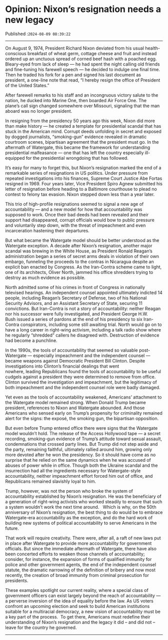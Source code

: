 # Opinion: Nixon’s resignation needs a new legacy

Published :`2024-08-09 08:39:22`

---

On August 9, 1974, President Richard Nixon deviated from his usual health-conscious breakfast of wheat germ, cottage cheese and fruit and instead ordered up an unctuous spread of corned beef hash with a poached egg. Bleary-eyed from lack of sleep — he had spent the night calling old friends and fine-tuning his farewell speech — he decided to indulge one final time. Then he traded his fork for a pen and signed his last document as president, a one-line note that read, “I hereby resign the office of President of the United States.”

After farewell remarks to his staff and an incongruous victory salute to the nation, he ducked into Marine One, then boarded Air Force One. The plane’s call sign changed somewhere over Missouri, signaling that the man aboard was no longer president.

In resigning from the presidency 50 years ago this week, Nixon did more than make history — he created a template for presidential scandal that has stuck in the American mind. Corrupt deeds unfolding in secret and exposed by dogged journalists, “smoking-gun” evidence revealed in dramatic courtroom scenes, bipartisan agreement that the president must go. In the aftermath of Watergate, this became the framework for understanding presidential malfeasance — one that has left the country especially ill-equipped for the presidential wrongdoing that has followed.

It’s easy for many to forget this, but Nixon’s resignation marked the end of a remarkable series of resignations in US politics. Under pressure from repeated investigations into his finances, Supreme Court Justice Abe Fortas resigned in 1969. Four years later, Vice President Spiro Agnew submitted his letter of resignation before heading to a Baltimore courthouse to plead no contest to felony tax evasion. Nixon stepped down less than a year later.

This trio of high-profile resignations seemed to signal a new age of accountability — and a new model for how that accountability was supposed to work. Once their bad deeds had been revealed and their support had disappeared, corrupt officials would bow to public pressure and voluntarily step down, with the threat of impeachment and even incarceration hastening their departures.

But what became the Watergate model should be better understood as the Watergate exception. A decade after Nixon’s resignation, another major scandal was brewing in the White House, as President Ronald Reagan’s administration began a series of secret arms deals in violation of their own embargo, funneling the proceeds to the contras in Nicaragua despite an explicit ban enacted by Congress. As the Iran-Contra scheme came to light, one of its architects, Oliver North, jammed his office shredders trying to destroy as much evidence as possible.

North admitted some of his crimes in front of Congress in nationally televised hearings. An independent counsel appointed ultimately indicted 14 people, including Reagan’s Secretary of Defense, two of his National Security Advisors, and an Assistant Secretary of State, securing 11 convictions. But Iran-Contra is not a story of accountability: neither Reagan nor his successor were fully investigated, and President George H.W. Bush issued a series of pardons at the end of his presidency to six Iran-Contra conspirators, including some still awaiting trial. North would go on to have a long career in right-wing activism, including a talk radio show where he regularly “shredded” callers he disagreed with. Destruction of evidence had become a punchline.

In the 1990s, the tools of accountability that seemed so valuable post-Watergate — especially impeachment and the independent counsel — became weapons against Democratic President Bill Clinton. Despite investigations into Clinton’s financial dealings that went nowhere, leading Republicans found the tools of accountability to be useful cudgels against a president they were determined to remove from office. Clinton survived the investigation and impeachment, but the legitimacy of both impeachment and the independent counsel role were badly damaged.

Yet even as the tools of accountability weakened, Americans’ attachment to the Watergate model remained strong. When Donald Trump became president, references to Nixon and Watergate abounded. And those Americans who sensed early on Trump’s propensity for criminality remained alert for the signs: the exposé, the smoking gun, the bipartisan opposition.

But even before Trump entered office there were signs that the Watergate model wouldn’t hold. The release of the Access Hollywood tape — a secret recording, smoking-gun evidence of Trump’s attitude toward sexual assault, condemnations that crossed party lines. But Trump did not step aside and the party, remaining faithful, ultimately rallied around him, growing only more devoted after he won the presidency. So it should have come as no surprise that he relied on the same dynamics when he was accused of abuses of power while in office. Though both the Ukraine scandal and the insurrection had all the ingredients necessary for Watergate-style accountability, neither impeachment effort forced him out of office, and Republicans remained slavishly loyal to him.

Trump, however, was not the person who broke the system of accountability established by Nixon’s resignation. He was the beneficiary of a generation of right-wing activists who worked steadily to ensure that such a system wouldn’t work the next time around.   Which is why, on the 50th anniversary of Nixon’s resignation, the best thing to do would be to embrace Watergate-era accountability as the exception, and do the hard work of building new systems of political accountability to serve Americans in the future.

That work will require creativity. There were, after all, a raft of new laws put in place after Watergate to provide more accountability for government officials. But since the immediate aftermath of Watergate, there have also been concerted efforts to weaken those channels of accountability; consider, for instance, the expansion of forms of qualified immunity for police and other government agents, the end of the independent counsel statute, the dramatic narrowing of the definition of bribery and now most recently, the creation of broad immunity from criminal prosecution for presidents.

These examples spotlight our current reality, where a special class of government officers can exist largely beyond the reach of accountability — a perverse inversion of the idea of equality before the law. As US voters confront an upcoming election and seek to build American institutions suitable for a multiracial democracy, a new vision of accountability must be a key part of the process.  To get there, Americans must redefine their understanding of Nixon’s resignation and the legacy it did – and did not – leave for the country he governed.

---

